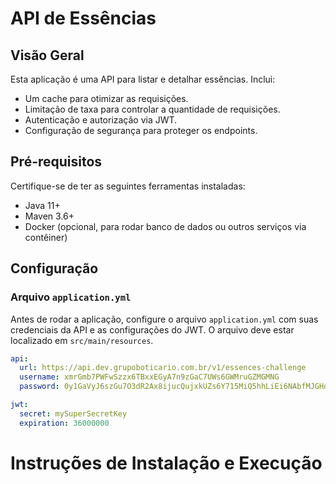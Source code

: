 # API de Essências

## Visão Geral

Esta aplicação é uma API para listar e detalhar essências. Inclui:

- Um cache para otimizar as requisições.
- Limitação de taxa para controlar a quantidade de requisições.
- Autenticação e autorização via JWT.
- Configuração de segurança para proteger os endpoints.

## Pré-requisitos

Certifique-se de ter as seguintes ferramentas instaladas:

- Java 11+
- Maven 3.6+
- Docker (opcional, para rodar banco de dados ou outros serviços via contêiner)

## Configuração

### Arquivo `application.yml`

Antes de rodar a aplicação, configure o arquivo `application.yml` com suas credenciais da API e as configurações do JWT. O arquivo deve estar localizado em `src/main/resources`.

```yaml
api:
  url: https://api.dev.grupoboticario.com.br/v1/essences-challenge
  username: xmrGmb7PWFwSzzx6TBxxEGyA7n9zGaC7UWs6GWMruGZMGMNG
  password: 0y1GaVyJ6szGu7O3dR2Ax8ijucQujxkUZs6Y715MiQ5hhLiEi6NAbfMJGHqpad96

jwt:
  secret: mySuperSecretKey
  expiration: 36000000
```
# Instruções de Instalação e Execução



